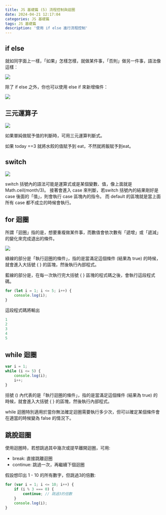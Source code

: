 ```yaml
---
title: JS 基礎篇 (5) 流程控制與迴圈
date: 2024-04-21 12:17:04
categories: JS 基礎篇
tags: JS 基礎篇
description: '使用 if else 進行流程控制'
---
```


## if else

就如同字面上一樣，「如果」怎樣怎樣，就做某件事，「否則」做另一件事，語法像這樣︰

![](https://miro.medium.com/v2/resize:fit:640/format:webp/1*ioRuQzg0mgPzHzV6BB_bsQ.png)

除了 if else 之外，你也可以使用 else if 來新增條件：

![](https://miro.medium.com/v2/resize:fit:828/format:webp/1*KbgXoVzcuXYYrQ54sYgk_Q.png)

## 三元運算子

![](https://miro.medium.com/v2/resize:fit:640/format:webp/1*38CeRDOo_tVhtKHEeCc5BA.png)

如果單純做賦予值的判斷時，可用三元運算判斷式。

如果 today ==3 就將水餃的值賦予到 eat，不然就將飯賦予到eat。

## switch

![](https://miro.medium.com/v2/resize:fit:640/format:webp/1*f1kFLkDw4eqcxekWf1VJHQ.png)

switch 括號內的語法可能是運算式或是某個變數、值，像上面就是 Math.ceil(month/3)。
接著會進入 case 來判斷，若switch 括號內的結果剛好是 case 後面的「值」，則會執行 case 區塊內的指令。
而 default 的區塊就是當上面所有 case 都不成立的時候會執行。

## for 迴圈

所謂「迴圈」指的是，想要重複做某件事，而數值會依次數有「遞增」或「遞減」的變化來完成退出的條件。

![](https://miro.medium.com/v2/resize:fit:828/format:webp/1*WhtkqGEPX10xhHfQKNWA_Q.png)

綠線的部分是「執行迴圈的條件」，指的是當滿足這個條件 (結果為 true) 的時候，就會進入大括號 { } 的區塊，然後執行內部程式。

藍線的部分是，在每一次執行完大括號 { } 區塊的程式碼之後，會執行這段程式碼。

``` js
for (let i = 1; i <= 5; i++) {
    console.log(i);
}
```

這段程式碼將輸出

``` js
1
2
3
4
5
```

## while 迴圈

``` js
var i = 1;
while (i <= 5) {
    console.log(i);
    i++;
}
```

括號 () 內代表的是「執行迴圈的條件」，指的是當滿足這個條件 (結果為 true) 的時候，就會進入大括號 { } 的區塊，然後執行內部程式。

while 迴圈特別適用於當你無法確定迴圈需要執行多少次，但可以確定某個條件會在適當的時候變為 false 的情況下。

## 跳脫迴圈

使用迴圈時，若想跳過其中幾次或提早離開迴圈，可用:

- break: 直接跳離迴圈
- continue: 跳過一次，再繼續下個迴圈

假設想印出 1 - 10 的所有數字，但跳過3的倍數:

``` js
for (var i = 1; i <= 10; i++) {
    if (i % 3 === 0) {
        continue; // 跳過3的倍數
    }
    console.log(i);
}
```





